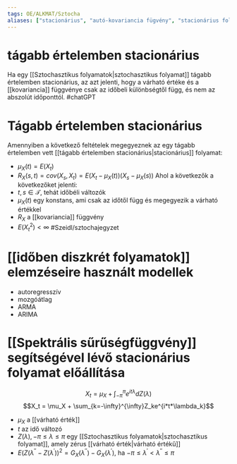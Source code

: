 ```yaml
---
tags: OE/ALKMAT/Sztocha 
aliases: ["stacionárius", "autó-kovariancia fügvény", "stacionárius folyamat"]
---
```


# tágabb értelemben stacionárius
Ha egy [[Sztochasztikus folyamatok|sztochasztikus folyamat]] tágabb értelemben stacionárius, az azt jelenti, hogy a várható értéke és a [[kovariancia]] függvénye csak az időbeli különbségtől függ, és nem az abszolút időponttól.
#chatGPT 


# Tágabb értelemben stacionárius
Amennyiben a következő feltételek megegyeznek az egy tágabb értelemben vett [[tágabb értelemben stacionárius|stacionárius]] folyamat:
- $\mu_X (t) = E(X_t)$
- $R_X(s,t) = cov(X_s, X_t) = E(X_t - \mu_X (t)) (X_s - \mu_X (s))$
Ahol a következők a következőket jelenti:
- $t, s \in \mathcal{T}$, tehát időbéli változók
- $\mu_X (t)$ egy konstans, ami csak az időtől függ és megegyezik a várható értékkel
- $R_X$ a [[kovariancia]] függvény
- $E(X_t^2) < \infty$ 
#Szeidl/sztochajegyzet 
# [[időben diszkrét folyamatok]] elemzéseire használt modellek
- autoregresszív
- mozgóátlag
- ARMA
- ARIMA

# [[Spektrális sűrűségfüggvény]] segítségével lévő stacionárius folyamat előállítása
$$X_t = \mu_X + \int_{- \pi} ^\pi e^{it\lambda} d Z(\lambda)$$
$$X_t = \mu_X + \sum_{k=-\infty}^{\infty}Z_ke^{i*t*\lambda_k}$$
- $\mu_X$ a [[várható érték]]
- $t$ az idő változó
- $Z(\lambda), -\pi \le \lambda \le \pi$ egy [[Sztochasztikus folyamatok|sztochasztikus folyamat]], amely zérus [[várható érték|várható értékű]]
- $E(Z(\lambda^{\prime\prime} - Z(\lambda^{\prime}))^2 = G_X(\lambda^{\prime \prime}) -G_X(\lambda^{\prime})$, ha $-\pi \le \lambda^{\prime} < \lambda^{\prime \prime} \le \pi$ 